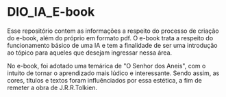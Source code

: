 # DIO_IA_E-book
Esse repositório contem as informações a respeito do processo de criação do e-book, além do próprio em formato pdf. O e-book trata a respeito do funcionamento básico de uma IA e tem a finalidade de ser uma introdução ao tópico para aqueles que desejam ingressar nessa área.

No e-book, foi adotado uma temárica de "O Senhor dos Aneis", com o intuito de tornar o aprendizado mais lúdico e interessante. Sendo assim, as cores, títulos e textos foram influênciados por essa estética, a fim de remeter a obra de J.R.R.Tolkien.
